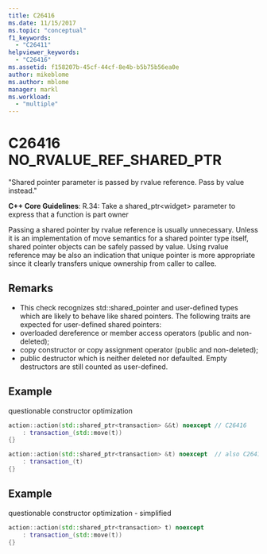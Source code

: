```yaml
---
title: C26416
ms.date: 11/15/2017
ms.topic: "conceptual"
f1_keywords:
  - "C26411"
helpviewer_keywords:
  - "C26416"
ms.assetid: f158207b-45cf-44cf-8e4b-b5b75b56ea0e
author: mikeblome
ms.author: mblome
manager: markl
ms.workload:
  - "multiple"
---
```

# C26416 NO_RVALUE_REF_SHARED_PTR
"Shared pointer parameter is passed by rvalue reference. Pass by value instead."

**C++ Core Guidelines**:
R.34: Take a shared_ptr\<widget> parameter to express that a function is part owner

Passing a shared pointer by rvalue reference is usually unnecessary. Unless it is an implementation of move semantics for a shared pointer type itself, shared pointer objects can be safely passed by value. Using rvalue reference may be also an indication that unique pointer is more appropriate since it clearly transfers unique ownership from caller to callee.

## Remarks
- This check recognizes std::shared_pointer and user-defined types which are likely to behave like shared pointers. The following traits are expected for user-defined shared pointers:
- overloaded dereference or member access operators (public and non-deleted);
- copy constructor or copy assignment operator (public and non-deleted);
- public destructor which is neither deleted nor defaulted. Empty destructors are still counted as user-defined.

## Example
questionable constructor optimization

```cpp
action::action(std::shared_ptr<transaction> &&t) noexcept // C26416
    : transaction_(std::move(t))
{}

action::action(std::shared_ptr<transaction> &t) noexcept  // also C26417 LVALUE_REF_SHARED_PTR
    : transaction_(t)
{}
```

## Example
questionable constructor optimization - simplified

```cpp
action::action(std::shared_ptr<transaction> t) noexcept
    : transaction_(std::move(t))
{}
```
